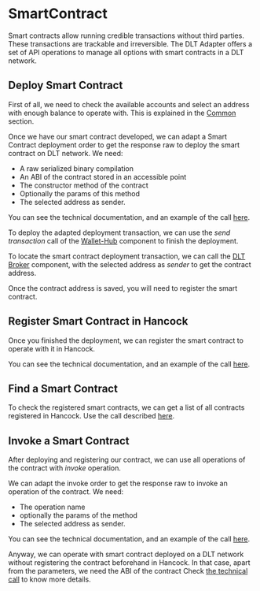 # SmartContract

Smart contracts allow running credible transactions without third parties. These transactions are trackable and irreversible. The DLT Adapter offers a set of API operations to manage all options with smart contracts in a DLT network.

## Deploy Smart Contract

First of all, we need to check the available accounts and select an address with enough balance to operate with. This is explained in the <a href="./Common/">Common</a> section.

Once we have our smart contract developed, we can adapt a Smart Contract deployment order to get the response raw to deploy the smart contract on DLT network. We need:
 - A raw serialized binary compilation
 - An ABI of the contract stored in an accessible point
 - The constructor method of the contract
 - Optionally the params of this method
 - The selected address as sender.

You can see the technical documentation, and an example of the call <a href="https://bbva.github.io/hancock-dlt-adapter/api.html#adapt-deploy-smartcontract">here</a>.

To deploy the adapted deployment transaction, we can use the <i>send transaction</i> call of the <a href="../wallet-hub/">Wallet-Hub</a> component to finish the deployment.

To locate the smart contract deployment transaction, we can call the <a href="../dlt-broker/">DLT Broker</a> component, with the selected address as <i>sender</i> to get the contract address.

Once the contract address is saved, you will need to register the smart contract.

## Register Smart Contract in Hancock

Once you finished the deployment, we can register the smart contract to operate with it in Hancock.

You can see the technical documentation, and an example of the call <a href="https://bbva.github.io/hancock-dlt-adapter/api.html#register-smartcontract">here</a>.    

## Find a Smart Contract

To check the registered smart contracts, we can get a list of all contracts registered in Hancock. Use the call described <a href="https://bbva.github.io/hancock-dlt-adapter/api.html#list-of-smartcontracts">here</a>.

## Invoke a Smart Contract

After deploying and registering our contract, we can use all operations of the contract with <i>invoke</i> operation.

We can adapt the invoke order to get the response raw to invoke an operation of the contract. We need:
 - The operation name
 - optionally the params of the method
 - The selected address as sender.

You can see the technical documentation, and an example of the call <a href="https://bbva.github.io/hancock-dlt-adapter/api.html#adapt-invocation-method-of-smartcontract">here</a>.

Anyway, we can operate with smart contract deployed on a DLT network without registering the contract beforehand in Hancock. In that case, apart from the parameters, we need the ABI of the contract Check <a href="https://bbva.github.io/hancock-dlt-adapter/api.html#adapt-invocation-method-with-abit">the technical call</a> to know more details.
